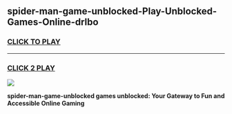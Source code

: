 
## spider-man-game-unblocked-Play-Unblocked-Games-Online-drlbo
<h3>
<a href="https://premium76.site?title=spider-man-game-unblocked&ref=25A">CLICK TO PLAY</a></h3>
<hr>

<h3>
<a href="https://premium76.site?title=spider-man-game-unblocked&ref=25A">CLICK 2 PLAY</a>
  
</h3>

<a href="https://premium76.site?title=spider-man-game-unblocked&ref=25A"><img src="https://clearcache.store/games.png"></a>


**spider-man-game-unblocked games unblocked: Your Gateway to Fun and Accessible Online Gaming**
